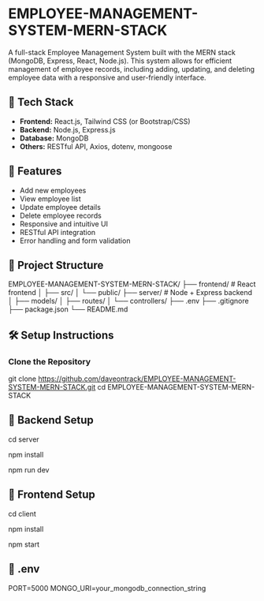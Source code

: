 # EMPLOYEE-MANAGEMENT-SYSTEM-MERN-STACK

A full-stack Employee Management System built with the MERN stack (MongoDB, Express, React, Node.js). This system allows for efficient management of employee records, including adding, updating, and deleting employee data with a responsive and user-friendly interface.

## 🔧 Tech Stack

- **Frontend:** React.js, Tailwind CSS (or Bootstrap/CSS)
- **Backend:** Node.js, Express.js
- **Database:** MongoDB
- **Others:** RESTful API, Axios, dotenv, mongoose

## 🚀 Features

- Add new employees
- View employee list
- Update employee details
- Delete employee records
- Responsive and intuitive UI
- RESTful API integration
- Error handling and form validation

## 📁 Project Structure

EMPLOYEE-MANAGEMENT-SYSTEM-MERN-STACK/
├── frontend/               # React frontend
│   ├── src/
│   └── public/
├── server/               # Node + Express backend
│   ├── models/
│   ├── routes/
│   └── controllers/
├── .env
├── .gitignore
├── package.json
└── README.md

## 🛠️ Setup Instructions

### Clone the Repository


git clone https://github.com/daveontrack/EMPLOYEE-MANAGEMENT-SYSTEM-MERN-STACK.git
cd EMPLOYEE-MANAGEMENT-SYSTEM-MERN-STACK

## 🔧 Backend Setup

cd server

npm install

npm run dev

## 🔧 Frontend Setup

cd client

npm install

npm start

## 🔧 .env

PORT=5000
MONGO_URI=your_mongodb_connection_string


